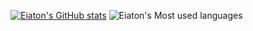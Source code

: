 [![Eiaton's GitHub stats](https://github-readme-stats.vercel.app/api?username=eiaton)](https://github.com/anuraghazra/github-readme-stats)
![Eiaton's Most used languages](https://github-readme-stats.vercel.app/api/top-langs/?username=eiaton&layout=compact&hide_border=true&langs_count=10)

<!--
**Eiaton/Eiaton** is a ✨ _special_ ✨ repository because its `README.md` (this file) appears on your GitHub profile.

Here are some ideas to get you started:

- 🔭 I’m currently working on ...
- 🌱 I’m currently learning ...
- 👯 I’m looking to collaborate on ...
- 🤔 I’m looking for help with ...
- 💬 Ask me about ...
- 📫 How to reach me: ...
- 😄 Pronouns: ...
- ⚡ Fun fact: ...
-->
